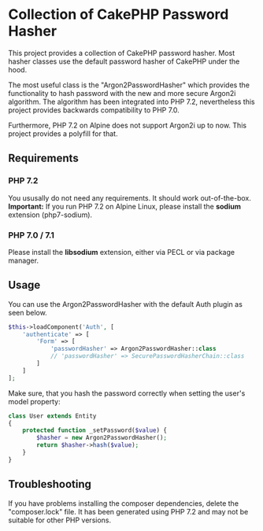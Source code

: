 # Collection of CakePHP Password Hasher

This project provides a collection of CakePHP password hasher.
Most hasher classes use the default password hasher of CakePHP under the hood.

The most useful class is the "Argon2PasswordHasher" which provides the functionality to hash password with the new and more secure Argon2i algorithm.
The algorithm has been integrated into PHP 7.2, nevertheless this project provides backwards compatibility to PHP 7.0.

Furthermore, PHP 7.2 on Alpine does not support Argon2i up to now. This project provides a polyfill for that.


## Requirements

### PHP 7.2
You ususally do not need any requirements. It should work out-of-the-box. <br>
__Important:__ If you run PHP 7.2 on Alpine Linux, please install the __sodium__ extension (php7-sodium).


### PHP 7.0 / 7.1

Please install the __libsodium__ extension, either via PECL or via package manager.


## Usage

You can use the Argon2PasswordHasher with the default Auth plugin as seen below.

```php
$this->loadComponent('Auth', [
    'authenticate' => [
        'Form' => [
            'passwordHasher' => Argon2PasswordHasher::class
            // 'passwordHasher' => SecurePasswordHasherChain::class
        ]
    ]
];
```

Make sure, that you hash the password correctly when setting the user's model property:
```php
class User extends Entity
{
    protected function _setPassword($value) {
        $hasher = new Argon2PasswordHasher();
        return $hasher->hash($value);
    }
}
```

## Troubleshooting

If you have problems installing the composer dependencies, delete the "composer.lock" file. It has been generated using PHP 7.2 and may not be suitable for other PHP versions.